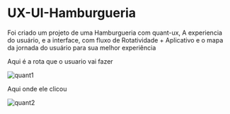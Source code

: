 # UX-UI-Hamburgueria
Foi criado um projeto de uma Hamburgueria com quant-ux, A experiencia do usuário, e a interface, com fluxo de Rotatividade + Aplicativo e o mapa da jornada do usuário para sua melhor experiência

Aqui é a rota que o usuario vai fazer

![quant1](https://user-images.githubusercontent.com/87334467/167160918-b8439bf9-e191-44e4-a44d-98591e8ac993.png)

Aqui onde ele clicou

![quant2](https://user-images.githubusercontent.com/87334467/167161101-356a0b0e-5800-4df5-bd0d-fb8fe362c320.png)
